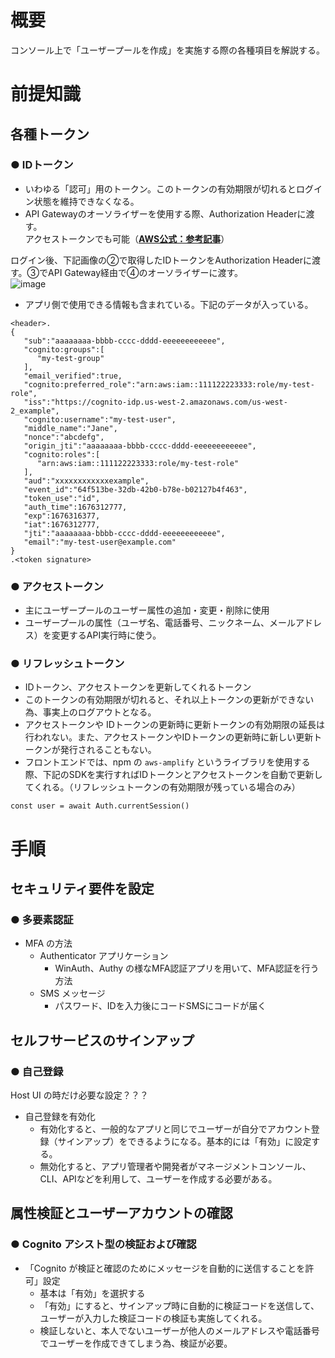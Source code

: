 # 概要
コンソール上で「ユーザープールを作成」を実施する際の各種項目を解説する。

# 前提知識
## 各種トークン
### ● IDトークン
- いわゆる「認可」用のトークン。このトークンの有効期限が切れるとログイン状態を維持できなくなる。
- API Gatewayのオーソライザーを使用する際、Authorization Headerに渡す。  
アクセストークンでも可能（[**AWS公式：参考記事**](https://repost.aws/ja/knowledge-center/api-gateway-cognito-user-pool-authorizer)）  

ログイン後、下記画像の②で取得したIDトークンをAuthorization Headerに渡す。③でAPI Gateway経由で④のオーソライザーに渡す。  
![image](https://github.com/adgjmptwgw/aws-practice/assets/66456130/28699ec9-2367-43fb-895a-d6cc18ad5d8e)

- アプリ側で使用できる情報も含まれている。下記のデータが入っている。   

```
<header>.
{
   "sub":"aaaaaaaa-bbbb-cccc-dddd-eeeeeeeeeeee",
   "cognito:groups":[
      "my-test-group"
   ],
   "email_verified":true,
   "cognito:preferred_role":"arn:aws:iam::111122223333:role/my-test-role",
   "iss":"https://cognito-idp.us-west-2.amazonaws.com/us-west-2_example",
   "cognito:username":"my-test-user",
   "middle_name":"Jane",
   "nonce":"abcdefg",
   "origin_jti":"aaaaaaaa-bbbb-cccc-dddd-eeeeeeeeeeee",
   "cognito:roles":[
      "arn:aws:iam::111122223333:role/my-test-role"
   ],
   "aud":"xxxxxxxxxxxxexample",
   "event_id":"64f513be-32db-42b0-b78e-b02127b4f463",
   "token_use":"id",
   "auth_time":1676312777,
   "exp":1676316377,
   "iat":1676312777,
   "jti":"aaaaaaaa-bbbb-cccc-dddd-eeeeeeeeeeee",
   "email":"my-test-user@example.com"
}
.<token signature>
```


### ● アクセストークン
- 主にユーザープールのユーザー属性の追加・変更・削除に使用
- ユーザープールの属性（ユーザ名、電話番号、ニックネーム、メールアドレス）を変更するAPI実行時に使う。

### ● リフレッシュトークン
- IDトークン、アクセストークンを更新してくれるトークン
- このトークンの有効期限が切れると、それ以上トークンの更新ができない為、事実上のログアウトとなる。
- アクセストークンや IDトークンの更新時に更新トークンの有効期限の延長は行われない。また、アクセストークンやIDトークンの更新時に新しい更新トークンが発行されることもない。
- フロントエンドでは、npm の ```aws-amplify``` というライブラリを使用する際、下記のSDKを実行すればIDトークンとアクセストークンを自動で更新してくれる。（リフレッシュトークンの有効期限が残っている場合のみ）
```
const user = await Auth.currentSession()
```

# 手順

## セキュリティ要件を設定
### ● 多要素認証
- MFA の方法
  - Authenticator アプリケーション
    - WinAuth、Authy の様なMFA認証アプリを用いて、MFA認証を行う方法
  - SMS メッセージ
    - パスワード、IDを入力後にコードSMSにコードが届く

## セルフサービスのサインアップ
### ● 自己登録
Host UI の時だけ必要な設定？？？  
- 自己登録を有効化
  - 有効化すると、一般的なアプリと同じでユーザーが自分でアカウント登録（サインアップ）をできるようになる。基本的には「有効」に設定する。
  - 無効化すると、アプリ管理者や開発者がマネージメントコンソール、CLI、APIなどを利用して、ユーザーを作成する必要がある。

## 属性検証とユーザーアカウントの確認
### ● Cognito アシスト型の検証および確認
- 「Cognito が検証と確認のためにメッセージを自動的に送信することを許可」設定
  - 基本は「有効」を選択する 
  - 「有効」にすると、サインアップ時に自動的に検証コードを送信して、ユーザーが入力した検証コードの検証も実施してくれる。
  - 検証しないと、本人でないユーザーが他人のメールアドレスや電話番号でユーザーを作成できてしまう為、検証が必要。

